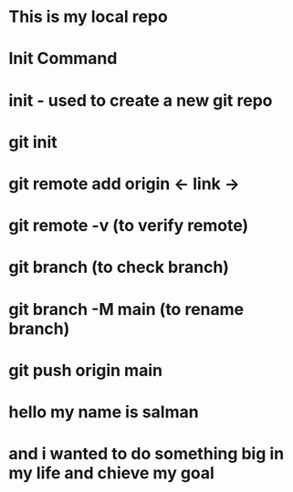 # This is my local repo

# Init Command
# init - used to create a new git repo

# git init

# git remote add origin <- link ->

# git remote -v (to verify remote)

# git branch (to check branch)

# git branch -M main (to rename branch)

# git push origin main

# hello my name is salman 
# and i wanted to do something big in my life and chieve my goal